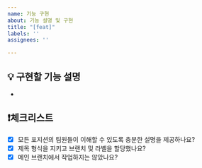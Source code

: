 ```yaml
---
name: 기능 구현
about: 기능 설명 및 구현
title: "[feat]"
labels: ''
assignees: ''

---
```


## 💡 구현할 기능 설명
- 
## ❗체크리스트
- [x] 모든 포지션의 팀원들이 이해할 수 있도록 충분한 설명을 제공하나요?
- [x] 제목 형식을 지키고 브랜치 및 라벨을 할당했나요?
- [x] 메인 브랜치에서 작업하지는 않았나요?
